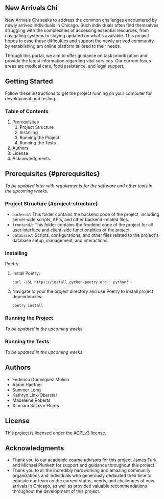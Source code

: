 ## New Arrivals Chi

New Arrivals Chi seeks to address the common challenges encountered by newly arrived individuals in Chicago. Such individuals often find themselves struggling with the complexities of accessing essential resources, from navigating systems to staying updated on what's available. This project hopes to ease these difficulties and support the newly arrived community by establishing am online platform tailored to their needs.

Through this portal, we aim to offer guidance on task prioritization and provide the latest information regarding vital services. Our current focus areas are medical care, food assistance, and legal support.

## Getting Started

Follow these instructions to get the project running on your computer for development and testing.

### Table of Contents

1.  Prerequisites
    1.  Project Structure
    2.  Installing
    3.  Running the Project
    4.  Running the Tests
2.  Authors
3.  License
4.  Acknowledgments

## Prerequisites {#prerequisites}

_To be updated later with requirements for the software and other tools in the upcoming weeks._  

### Project Structure {#project-structure}

*   `backend/`: This folder contains the backend code of the project, including server-side scripts, APIs, and other backend-related files.
*   `frontend/`: This folder contains the frontend code of the project for all user interface and client-side functionalities of the project.
*   `database/`: Scripts, configurations, and other files related to the project's database setup, management, and interactions.

### Installing

Poetry:

1.  Install Poetry:
    
    `curl -sSL https://install.python-poetry.org | python3 -`
    
2.  Navigate to your the project directory and use Poetry to install project dependencies:
    
    `poetry install`
    

### Running the Project

_To be updated in the upcoming weeks._

### Running the Tests

_To be updated in the upcoming weeks._

## Authors

*   Federico Dominguez Molina
*   Aaron Haefner
*   Summer Long
*   Kathryn Link-Oberstar
*   Madeleine Roberts
*   Xiomara Salazar Flores

## License

This project is licensed under the [AGPLv3](https://www.gnu.org/licenses/agpl-3.0.en.html) license.

## Acknowledgments

*   Thank you to our academic course advisors for this project James Turk and Michael Plunkett for support and guidance throughout this project.
*   Thank you to all the incredibly hardworking and amazing community organizations and individuals who generously dedicated their time to educate our team on the current status, needs, and challenges of new arrivals in Chicago, as well as provided valuable recommendations throughout the development of this project.

